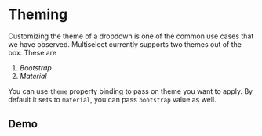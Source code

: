 # Theming

Customizing the theme of a dropdown is one of the common use cases that we have observed. Multiselect currently supports two themes out of the box. These are
  1. *Bootstrap*
  2. *Material*

You can use `theme` property binding to pass on theme you want to apply. By default it sets to `material`, you can pass `bootstrap` value as well.

## Demo

<ms-theme></ms-theme>

<code-tabs>
  <code-pane title="app/theming.component.html" path="theming/src/app/theming.component.html"></code-pane>
  <code-pane title="app/theming.component.ts" path="theming/src/app/theming.component.ts"></code-pane>
</code-tabs>

